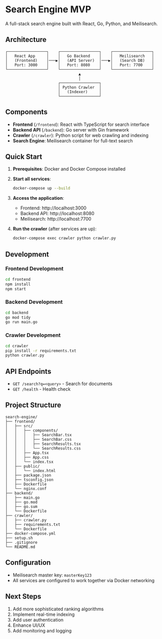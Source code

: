 # Search Engine MVP

A full-stack search engine built with React, Go, Python, and Meilisearch.

## Architecture

```
┌─────────────────┐    ┌─────────────────┐    ┌─────────────────┐
│   React App     │    │   Go Backend    │    │   Meilisearch   │
│   (Frontend)    │───▶│   (API Server)  │───▶│   (Search DB)   │
│   Port: 3000    │    │   Port: 8080    │    │   Port: 7700    │
└─────────────────┘    └─────────────────┘    └─────────────────┘
                                ▲
                                │
                       ┌─────────────────┐
                       │ Python Crawler  │
                       │   (Indexer)     │
                       └─────────────────┘
```

## Components

- **Frontend** (`/frontend`): React with TypeScript for search interface
- **Backend API** (`/backend`): Go server with Gin framework
- **Crawler** (`/crawler`): Python script for web crawling and indexing
- **Search Engine**: Meilisearch container for full-text search

## Quick Start

1. **Prerequisites**: Docker and Docker Compose installed

2. **Start all services**:
   ```bash
   docker-compose up --build
   ```

3. **Access the application**:
   - Frontend: http://localhost:3000
   - Backend API: http://localhost:8080
   - Meilisearch: http://localhost:7700

4. **Run the crawler** (after services are up):
   ```bash
   docker-compose exec crawler python crawler.py
   ```

## Development

### Frontend Development
```bash
cd frontend
npm install
npm start
```

### Backend Development
```bash
cd backend
go mod tidy
go run main.go
```

### Crawler Development
```bash
cd crawler
pip install -r requirements.txt
python crawler.py
```

## API Endpoints

- `GET /search?q=<query>` - Search for documents
- `GET /health` - Health check

## Project Structure

```
search-engine/
├── frontend/
│   ├── src/
│   │   ├── components/
│   │   │   ├── SearchBar.tsx
│   │   │   ├── SearchBar.css
│   │   │   ├── SearchResults.tsx
│   │   │   └── SearchResults.css
│   │   ├── App.tsx
│   │   ├── App.css
│   │   └── index.tsx
│   ├── public/
│   │   └── index.html
│   ├── package.json
│   ├── tsconfig.json
│   ├── Dockerfile
│   └── nginx.conf
├── backend/
│   ├── main.go
│   ├── go.mod
│   ├── go.sum
│   └── Dockerfile
├── crawler/
│   ├── crawler.py
│   ├── requirements.txt
│   └── Dockerfile
├── docker-compose.yml
├── setup.sh
├── .gitignore
└── README.md
```

## Configuration

- Meilisearch master key: `masterKey123`
- All services are configured to work together via Docker networking

## Next Steps

1. Add more sophisticated ranking algorithms
2. Implement real-time indexing
3. Add user authentication
4. Enhance UI/UX
5. Add monitoring and logging 